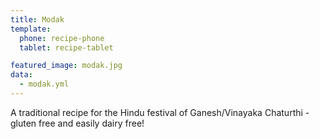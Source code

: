 ```yaml
---
title: Modak
template:
  phone: recipe-phone
  tablet: recipe-tablet

featured_image: modak.jpg
data:
  - modak.yml
---
```


A traditional recipe for the Hindu festival of Ganesh/Vinayaka Chaturthi - gluten free and easily dairy free!